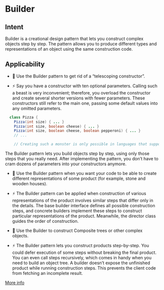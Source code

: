 # Builder

## Intent
Builder is a creational design pattern that lets you construct complex objects step by step. The pattern allows you to produce different types and representations of an object using the same construction code.

## Applicability

- 🐞 Use the Builder pattern to get rid of a “telescoping constructor”.

- ⚡️ Say you have a constructor with ten optional parameters. Calling such a beast is very inconvenient; therefore, you overload the constructor and create several shorter versions with fewer parameters. These constructors still refer to the main one, passing some default values into any omitted parameters.
```java
  class Pizza {
    Pizza(int size) { ... }
    Pizza(int size, boolean cheese) { ... }
    Pizza(int size, boolean cheese, boolean pepperoni) { ... }
    // ...

    // Creating such a monster is only possible in languages that support method overloading, such as C# or Java.
```
The Builder pattern lets you build objects step by step, using only those steps that you really need. After implementing the pattern, you don’t have to cram dozens of parameters into your constructors anymore.

- 🐞 Use the Builder pattern when you want your code to be able to create different representations of some product (for example, stone and wooden houses).

- ⚡️ The Builder pattern can be applied when construction of various representations of the product involves similar steps that differ only in the details. 
The base builder interface defines all possible construction steps, and concrete builders implement these steps to construct particular representations of the product. Meanwhile, the director class guides the order of construction.

- 🐞 Use the Builder to construct Composite trees or other complex objects.

- ⚡️ The Builder pattern lets you construct products step-by-step. You could defer execution of some steps without breaking the final product. You can even call steps recursively, which comes in handy when you need to build an object tree.
A builder doesn’t expose the unfinished product while running construction steps. This prevents the client code from fetching an incomplete result.

[More info](https://refactoring.guru/design-patterns/builder)